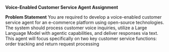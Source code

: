   **Voice-Enabled Customer Service Agent Assignment**

**Problem Statement**
  You are required to develop a voice-enabled customer service agent for an e-commerce
  platform using open-source technologies. The system should process customer voice inquiries,
  utilize a Large Language Model with agentic capabilities, and deliver responses via text. This
  agent will focus specifically on two key customer service functions: order tracking and return
  request processing
